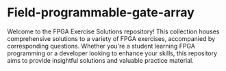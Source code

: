 # Field-programmable-gate-array

Welcome to the FPGA Exercise Solutions repository! This collection houses comprehensive solutions to a variety of FPGA exercises, accompanied by corresponding questions. Whether you're a student learning FPGA programming or a developer looking to enhance your skills, this repository aims to provide insightful solutions and valuable practice material.
